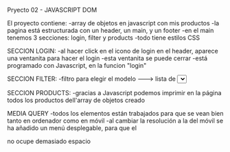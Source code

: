Pryecto 02 - JAVASCRIPT DOM

El proyecto contiene: 
 -array de objetos en javascript con mis productos
 -la pagina está estructurada con un header, un main, y un footer
 -en el main tenemos 3 secciones: login, filter y products
 -todo tiene estilos CSS


 SECCION LOGIN: 
 -al hacer click en el icono de login en el header, aparece una ventanita para hacer el login
 -esta ventanita se puede cerrar
 -está programado con Javascript, en la funcion "login"


 SECCION FILTER:
 -filtro para elegir el modelo ---> lista de <select> <optiobn>
 -filtro de precios 
 -si con los filtros no hay productos: hay productos sugeridos
 -el botón "Limpiar filtros" limpia todos los filtros 



 SECCION PRODUCTS:
 -gracias a Javascript podemos imprimir en la página todos los productos dell'array de objetos creado


MEDIA QUERY
-todos los elementos están trabajados para que se vean bien tanto en ordenador como en móvil
-al cambiar la resolución a la del móvil se ha añadido un menú desplegable, para que el <nav> no ocupe demasiado espacio
